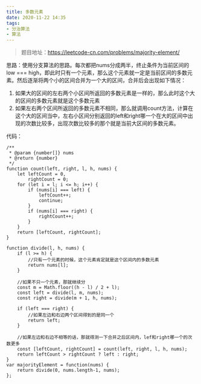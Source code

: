 ```yaml
---
title: 多数元素
date: 2020-11-22 14:35
tags:
- 分治算法
- 算法
---
```


>题目地址：https://leetcode-cn.com/problems/majority-element/

思路：使用分支算法的思路。每次都把nums分成两半，终止条件为当前区间的low === high，即此时只有一个元素，那么这个元素就一定是当前区间的多数元素。然后逐渐将两个小的区间合并为一个大的区间，合并后会出现如下情况：
1. 如果大的区间的左右两个小区间所返回的多数元素是一样的，那么此时这个大的区间的多数元素就是这个多数元素
2. 如果左右两个区间所返回的多数元素不相同，那么就调用count方法，计算在这个大的区间当中，左右小区间分别返回的left和right哪一个在大的区间中出现的次数比较多，出现次数比较多的那个就是当前大区间的多数元素。

代码：
```
/**
 * @param {number[]} nums
 * @return {number}
 */
function count(left, right, l, h, nums) {
    let leftCount = 0,
        rightCount = 0;
    for (let i = l; i <= h; i++) {
        if (nums[i] === left) {
            leftCount++;
            continue;
        }
        if (nums[i] === right) {
            rightCount++;
        }
    }
    return [leftCount, rightCount];
}

function divide(l, h, nums) {
    if (l >= h) {
        //只有一个元素的时候，这个元素肯定就是这个区间内的多数元素
        return nums[l];
    }

    //如果不只一个元素，那就继续分
    const m = Math.floor((h - l) / 2 + l);
    const left = divide(l, m, nums);
    const right = divide(m + 1, h, nums);
    
    if (left === right) {
        //如果左边和右边两个区间得到的是同一个
        return left;
    }

    //如果左边和右边不相等的话，那就得测一下合并之后区间内，lef和right哪一个的次数更多
    const [leftCount, rightCount] = count(left, right, l, h, nums);
    return leftCount > rightCount ? left : right;
}
var majorityElement = function(nums) {
    return divide(0, nums.length-1, nums);
};
```